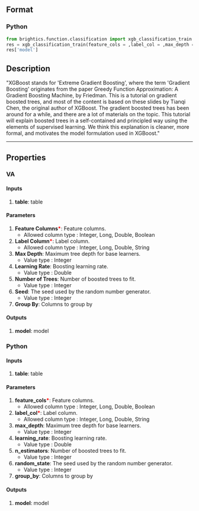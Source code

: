 ## Format
### Python
```python
from brightics.function.classification import xgb_classification_train
res = xgb_classification_train(feature_cols = ,label_col = ,max_depth = ,learning_rate = ,n_estimators = ,random_state = ,group_by = )
res['model']
```

## Description
"XGBoost stands for 'Extreme Gradient Boosting', where the term 'Gradient Boosting' originates from the paper Greedy Function Approximation: A Gradient Boosting Machine, by Friedman. This is a tutorial on gradient boosted trees, and most of the content is based on these slides by Tianqi Chen, the original author of XGBoost.
The gradient boosted trees has been around for a while, and there are a lot of materials on the topic. This tutorial will explain boosted trees in a self-contained and principled way using the elements of supervised learning. We think this explanation is cleaner, more formal, and motivates the model formulation used in XGBoost."

---

## Properties
### VA
#### Inputs
1. **table**: table

#### Parameters
1. **Feature Columns**<b style="color:red">*</b>: Feature columns.
   - Allowed column type : Integer, Long, Double, Boolean
2. **Label Column**<b style="color:red">*</b>: Label column.
   - Allowed column type : Integer, Long, Double, String
3. **Max Depth**: Maximum tree depth for base learners.
   - Value type : Integer
4. **Learning Rate**: Boosting learning rate.
   - Value type : Double
5. **Number of Trees**: Number of boosted trees to fit.
   - Value type : Integer
6. **Seed**: The seed used by the random number generator.
   - Value type : Integer
7. **Group By**: Columns to group by

#### Outputs
1. **model**: model

### Python
#### Inputs
1. **table**: table

#### Parameters
1. **feature_cols**<b style="color:red">*</b>: Feature columns.
   - Allowed column type : Integer, Long, Double, Boolean
2. **label_col**<b style="color:red">*</b>: Label column.
   - Allowed column type : Integer, Long, Double, String
3. **max_depth**: Maximum tree depth for base learners.
   - Value type : Integer
4. **learning_rate**: Boosting learning rate.
   - Value type : Double
5. **n_estimators**: Number of boosted trees to fit.
   - Value type : Integer
6. **random_state**: The seed used by the random number generator.
   - Value type : Integer
7. **group_by**: Columns to group by

#### Outputs
1. **model**: model

